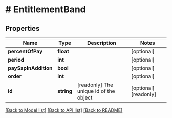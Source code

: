 # # EntitlementBand

## Properties

Name | Type | Description | Notes
------------ | ------------- | ------------- | -------------
**percentOfPay** | **float** |  | [optional]
**period** | **int** |  | [optional]
**paySspInAddition** | **bool** |  | [optional]
**order** | **int** |  | [optional]
**id** | **string** | [readonly] The unique id of the object | [optional] [readonly]

[[Back to Model list]](../../README.md#models) [[Back to API list]](../../README.md#endpoints) [[Back to README]](../../README.md)
